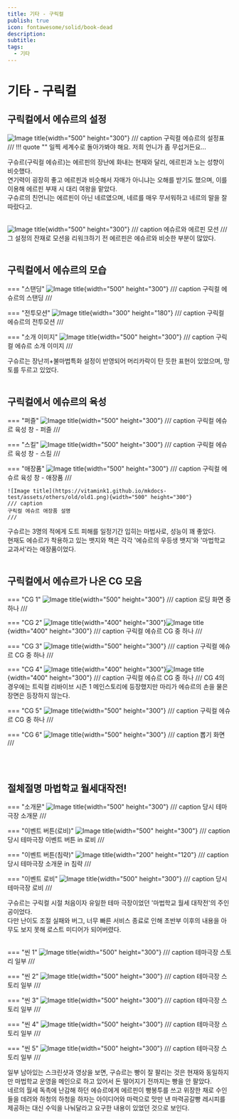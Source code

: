 ```yaml
---
title: 기타 - 구릭컬
publish: true
icon: fontawesome/solid/book-dead
description: 
subtitle: 
tags:
  - 기타
---
```


# 기타 - 구릭컬

## 구릭컬에서 에슈르의 설정
![Image title](https://vitamink1.github.io/mkdocs-test/assets/others/old/old2.png){width="500" height="300"}
/// caption
구릭컬 에슈르의 설정표
///
!!! quote ""
      일찍 세계수로 돌아가봐야 해요. 저희 언니가 좀 무섭거든요...

구슈르(구릭컬 에슈르)는 에르핀의 장난에 화내는 현재와 달리, 에르핀과 노는 성향이 비슷했다.<br>
연기력이 굉장히 좋고 에르핀과 비슷해서 자매가 아니냐는 오해를 받기도 했으며, 이를 이용해 에르핀 부재 시 대리 여왕을 맡았다.<br>
구슈르의 친언니는 에르핀이 아닌 네르였으며, 네르를 매우 무서워하고 네르의 말을 잘 따랐다고.
<br>
<br>

![Image title](https://vitamink1.github.io/mkdocs-test/assets/others/ashurerpin.gif){width="500" height="300"}
/// caption
에슈르와 에르핀 모션
///
그 설정의 잔재로 모션을 리워크하기 전 에르핀은 에슈르와 비슷한 부분이 많았다.
<br>
<br>

## 구릭컬에서 에슈르의 모습

=== "스탠딩"
    ![Image title](https://vitamink1.github.io/mkdocs-test/assets/others/old/old3.png){width="500" height="300"}
    /// caption
    구릭컬 에슈르의 스탠딩
    ///

=== "전투모션"
    ![Image title](https://vitamink1.github.io/mkdocs-test/assets/others/old/old3_1.png){width="300" height="180"}
    /// caption
    구릭컬 에슈르의 전투모션
    ///

=== "소개 이미지"
    ![Image title](https://vitamink1.github.io/mkdocs-test/assets/others/old/old4.png){width="500" height="300"}
    /// caption
    구릭컬 에슈르 소개 이미지
    ///

구슈르는 장난끼+불마법특화 설정이 반영되어 머리카락이 탄 듯한 표현이 있었으며, 망토를 두르고 있었다.
<br>
<br>

## 구릭컬에서 에슈르의 육성
=== "퍼즐"
    ![Image title](https://vitamink1.github.io/mkdocs-test/assets/others/old/old5.png){width="500" height="300"}
    /// caption
    구릭컬 에슈르 육성 창 - 퍼즐
    ///

=== "스킬"
    ![Image title](https://vitamink1.github.io/mkdocs-test/assets/others/old/old5_1.png){width="500" height="300"}
    /// caption
    구릭컬 에슈르 육성 창 - 스킬
    ///

=== "애장품"
    ![Image title](https://vitamink1.github.io/mkdocs-test/assets/others/old/old5_2.png){width="500" height="300"}
    /// caption
    구릭컬 에슈르 육성 창 - 애장품
    ///

    ![Image title](https://vitamink1.github.io/mkdocs-test/assets/others/old/old1.png){width="500" height="300"}
    /// caption
    구릭컬 에슈르 애장품 설명
    ///

구슈르는 3명의 적에게 도트 피해를 일정기간 입히는 마법사로, 성능이 꽤 좋았다.<br>
현재도 에슈르가 착용하고 있는 뱃지와 책은 각각 '에슈르의 우등생 뱃지'와 '마법학교 교과서'라는 애장품이었다.
<br>
<br>

## 구릭컬에서 에슈르가 나온 CG 모음
=== "CG 1"
    ![Image title](https://vitamink1.github.io/mkdocs-test/assets/others/old/old6.png){width="500" height="300"}
    /// caption
    로딩 화면 중 하나
    ///

=== "CG 2"
    ![Image title](https://vitamink1.github.io/mkdocs-test/assets/others/old/old6_0.png){width="400" height="300"}![Image title](https://vitamink1.github.io/mkdocs-test/assets/others/old/old6_1.png){width="400" height="300"}
    /// caption
    구릭컬 에슈르 CG 중 하나
    ///

=== "CG 3"
    ![Image title](https://vitamink1.github.io/mkdocs-test/assets/others/old/old6_2.png){width="500" height="300"}
    /// caption
    구릭컬 에슈르 CG 중 하나
    ///

=== "CG 4"
    ![Image title](https://vitamink1.github.io/mkdocs-test/assets/others/old/old6_3.png){width="400" height="300"}![Image title](https://vitamink1.github.io/mkdocs-test/assets/others/old/old6_4.png){width="400" height="300"}
    /// caption
    구릭컬 에슈르 CG 중 하나
    ///
    CG 4의 경우에는 트릭컬 리바이브 시즌 1 메인스토리에 등장했지만 마리가 에슈르의 손을 물은 장면은 등장하지 않는다.

=== "CG 5"
    ![Image title](https://vitamink1.github.io/mkdocs-test/assets/others/old/old6_5.png){width="500" height="300"}
    /// caption
    구릭컬 에슈르 CG 중 하나
    ///

=== "CG 6"
    ![Image title](https://vitamink1.github.io/mkdocs-test/assets/others/old/old8.png){width="500" height="300"}
    /// caption
    뽑기 화면
    ///


<br>
<br>

## 절체절명 마법학교 월세대작전!
=== "소개문"
    ![Image title](https://vitamink1.github.io/mkdocs-test/assets/others/old/old7.png){width="500" height="300"}
    /// caption
    당시 테마극장 소개문
    ///

=== "이벤트 버튼(로비)"
    ![Image title](https://vitamink1.github.io/mkdocs-test/assets/others/old/old7_1.png){width="500" height="300"}
    /// caption
    당시 테마극장 이벤트 버튼 in 로비
    ///

=== "이벤트 버튼(침략)"
    ![Image title](https://vitamink1.github.io/mkdocs-test/assets/others/old/old7_2.png){width="200" height="120"}
    /// caption
    당시 테마극장 소개문 in 침략
    ///

=== "이벤트 로비"
    ![Image title](https://vitamink1.github.io/mkdocs-test/assets/others/old/old7_3.png){width="500" height="300"}
    /// caption
    당시 테마극장 로비
    ///

구슈르는 구릭컬 시절 처음이자 유일한 테마 극장이었던 '마법학교 월세 대작전'의 주인공이었다.<br>
다만 난이도 조절 실패와 버그, 너무 빠른 서비스 종료로 인해 초반부 이후의 내용을 아무도 보지 못해 로스트 미디어가 되어버렸다. 
<br>
<br>

=== "씬 1"
    ![Image title](https://vitamink1.github.io/mkdocs-test/assets/others/old/old7_4.png){width="500" height="300"}
    /// caption
    테마극장 스토리 일부
    ///

=== "씬 2"
    ![Image title](https://vitamink1.github.io/mkdocs-test/assets/others/old/old7_5.png){width="500" height="300"}
    /// caption
    테마극장 스토리 일부
    ///

=== "씬 3"
    ![Image title](https://vitamink1.github.io/mkdocs-test/assets/others/old/old7_6.png){width="500" height="300"}
    /// caption
    테마극장 스토리 일부
    ///

=== "씬 4"
    ![Image title](https://vitamink1.github.io/mkdocs-test/assets/others/old/old7_7.png){width="500" height="300"}
    /// caption
    테마극장 스토리 일부
    ///

=== "씬 5"
    ![Image title](https://vitamink1.github.io/mkdocs-test/assets/others/old/old7_8.png){width="500" height="300"}
    /// caption
    테마극장 스토리 일부
    ///

일부 남아있는 스크린샷과 영상을 보면, 구슈르는 빵이 잘 팔리는 것은 현재와 동일하지만 마법학교 운영을 메인으로 하고 있어서 돈 떨어지기 전까지는 빵을 안 팔았다.<br>
네르의 월세 독촉에 난감해 하던 에슈르에게 에르핀이 빵봉투를 쓰고 위장한 채로 수인들을 데려와 하청의 하청을 하자는 아이디어와 마력으로 맛만 낸 마력공갈빵 레시피를 제공하는 대신 수익을 나눠달라고 요구한 내용이 있었던 것으로 보인다.
<br>
<br>


